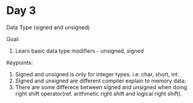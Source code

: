 # Day 3

Data Type (signed and unsigned)

Goal:

1. Learn basic data type modifiers - unsigned, signed

Keypoints:

1. Signed and unsigned is only for integer types. i.e. char, short, int.
2. Signed and unsigned are different compiler explain to memory data.
3. There are some differece between signed and unsigned when doing right shift operator(ref. arithmetic right shift and logical right shift).

